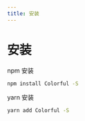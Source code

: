 ```yaml
---
title: 安装
---
```


# 安装
npm 安装

```bash
npm install Colorful -S
```

yarn 安装

```bash
yarn add Colorful -S
```
